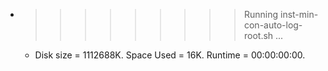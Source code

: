 * >>>>>>>>> Running inst-min-con-auto-log-root.sh ...
  * Disk size = 1112688K. Space Used = 16K. Runtime = 00:00:00:00.
